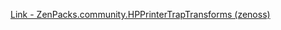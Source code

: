[Link - ZenPacks.community.HPPrinterTrapTransforms (zenoss)](https://github.com/zenoss/ZenPacks.community.HPPrinterTrapTransforms)
